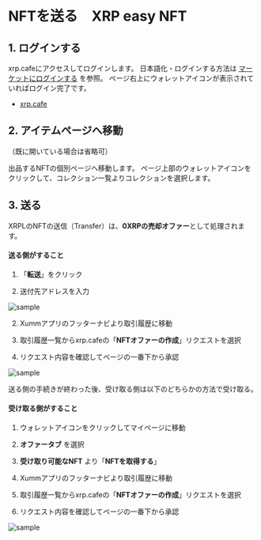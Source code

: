# NFTを送る　XRP easy NFT

<!----------------------------------------------->
<a id="06_02_01"></a>
## 1. ログインする
<!----------------------------------------------->

xrp.cafeにアクセスしてログインします。
日本語化・ログインする方法は [マーケットにログインする](/02.md#02_03) を参照。
ページ右上にウォレットアイコンが表示されていればログイン完了です。
- [xrp.cafe](https://xrp.cafe/)


<!----------------------------------------------->
<a id="06_02_02"></a>
## 2. アイテムページへ移動
<!----------------------------------------------->

（既に開いている場合は省略可）

出品するNFTの個別ページへ移動します。
ページ上部のウォレットアイコンをクリックして、コレクション一覧よりコレクションを選択します。

<!----------------------------------------------->
<a id="06_02_03"></a>
## 3. 送る
<!----------------------------------------------->

XRPLのNFTの送信（Transfer）は、**0XRPの売却オファー**として処理されます。

#### 送る側がすること
1. 「**転送**」をクリック

2. 送付先アドレスを入力

 ![sample](/manual_pic/06_02_pic01.png)

2. Xummアプリのフッターナビより取引履歴に移動

3. 取引履歴一覧からxrp.cafeの「**NFTオファーの作成**」リクエストを選択

4. リクエスト内容を確認してページの一番下から承認

 ![sample](/manual_pic/06_02_pic02.png)

送る側の手続きが終わった後、受け取る側は以下のどちらかの方法で受け取る。

#### 受け取る側がすること　

1. ウォレットアイコンをクリックしてマイページに移動

2. **オファータブ** を選択

3. **受け取り可能なNFT** より「**NFTを取得する**」

4. Xummアプリのフッターナビより取引履歴に移動

5. 取引履歴一覧からxrp.cafeの「**NFTオファーの作成**」リクエストを選択

6. リクエスト内容を確認してページの一番下から承認

 ![sample](/manual_pic/06_02_pic03.png)

